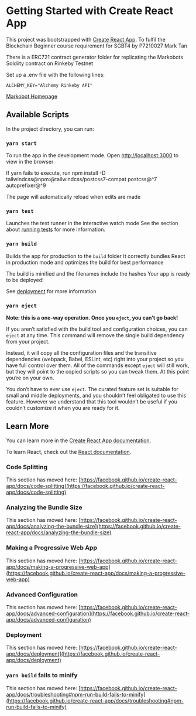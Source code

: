 # Getting Started with Create React App

This project was bootstrapped with [Create React App](https://github.com/facebook/create-react-app).
To fulfil the Blockchain Beginner course requirement for SGBT4 by P7210027 Mark Tan

There is a ERC721 contract generator folder for replicating the Markobots Soldiity contract on Rinkeby Testnet

Set up a .env file with the following lines:
    
    ALCHEMY_KEY="Alchemy Rinkeby API"

[Markobot Homepage](./src/components/img/markobot_home.png)
## Available Scripts

In the project directory, you can run:

### `yarn start`

To run the app in the development mode.
Open [http://localhost:3000](http://localhost:3000) to view in the browser

If yarn fails to execute, run 
npm install -D tailwindcss@npm:@tailwindcss/postcss7-compat postcss@^7 autoprefixer@^9 

The page will automatically reload when edits are made

### `yarn test`

Launches the test runner in the interactive watch mode
See the section about [running tests](https://facebook.github.io/create-react-app/docs/running-tests) for more information.

### `yarn build`

Builds the app for production to the `build` folder
It correctly bundles React in production mode and optimizes the build for best performance

The build is minified and the filenames include the hashes
Your app is ready to be deployed!

See [deployment](https://facebook.github.io/create-react-app/docs/deployment) for more information

### `yarn eject`

**Note: this is a one-way operation. Once you `eject`, you can’t go back!**

If you aren’t satisfied with the build tool and configuration choices, you can `eject` at any time. This command will remove the single build dependency from your project.

Instead, it will copy all the configuration files and the transitive dependencies (webpack, Babel, ESLint, etc) right into your project so you have full control over them. All of the commands except `eject` will still work, but they will point to the copied scripts so you can tweak them. At this point you’re on your own.

You don’t have to ever use `eject`. The curated feature set is suitable for small and middle deployments, and you shouldn’t feel obligated to use this feature. However we understand that this tool wouldn’t be useful if you couldn’t customize it when you are ready for it.

## Learn More

You can learn more in the [Create React App documentation](https://facebook.github.io/create-react-app/docs/getting-started).

To learn React, check out the [React documentation](https://reactjs.org/).

### Code Splitting

This section has moved here: [https://facebook.github.io/create-react-app/docs/code-splitting](https://facebook.github.io/create-react-app/docs/code-splitting)

### Analyzing the Bundle Size

This section has moved here: [https://facebook.github.io/create-react-app/docs/analyzing-the-bundle-size](https://facebook.github.io/create-react-app/docs/analyzing-the-bundle-size)

### Making a Progressive Web App

This section has moved here: [https://facebook.github.io/create-react-app/docs/making-a-progressive-web-app](https://facebook.github.io/create-react-app/docs/making-a-progressive-web-app)

### Advanced Configuration

This section has moved here: [https://facebook.github.io/create-react-app/docs/advanced-configuration](https://facebook.github.io/create-react-app/docs/advanced-configuration)

### Deployment

This section has moved here: [https://facebook.github.io/create-react-app/docs/deployment](https://facebook.github.io/create-react-app/docs/deployment)

### `yarn build` fails to minify

This section has moved here: [https://facebook.github.io/create-react-app/docs/troubleshooting#npm-run-build-fails-to-minify](https://facebook.github.io/create-react-app/docs/troubleshooting#npm-run-build-fails-to-minify)
